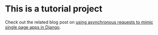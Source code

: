 # This is a tutorial project

Check out the related blog post on [using asynchronous requests to mimic single page apps in Django](https://matix.io/using-asynchronous-requests-to-mimic-single-page-apps-in-django/).
